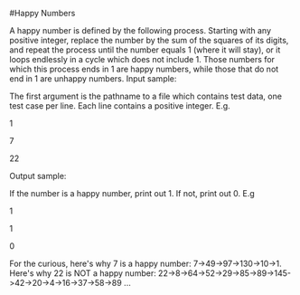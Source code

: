 #Happy Numbers

 A happy number is defined by the following process. Starting with any positive integer, replace the number by the sum of the squares of its digits, and repeat the process until the number equals 1 (where it will stay), or it loops endlessly in a cycle which does not include 1. Those numbers for which this process ends in 1 are happy numbers, while those that do not end in 1 are unhappy numbers.
Input sample:

The first argument is the pathname to a file which contains test data, one test case per line. Each line contains a positive integer. E.g.

1

7

22

Output sample:

If the number is a happy number, print out 1. If not, print out 0. E.g

1

1

0

For the curious, here's why 7 is a happy number: 7->49->97->130->10->1. Here's why 22 is NOT a happy number: 22->8->64->52->29->85->89->145->42->20->4->16->37->58->89 ... 

